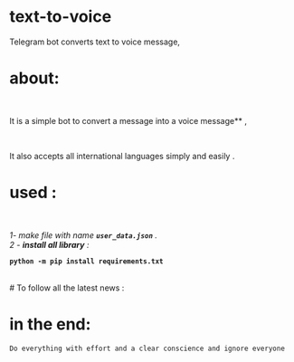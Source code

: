 # text-to-voice
Telegram bot converts text to voice message, 

# about:
<br>

It is a simple bot to convert a message into a voice message** ,

<br>

It also accepts all international languages ​​simply and easily  .


# used :
<br>

*1- *make file with name*  **`user_data.json`** .* 
<br>
*2 - **install all library** :*
<br>

**`python -m pip install requirements.txt`**



<br>
# To follow all the latest news :


# in the end:
`Do everything with effort and a clear conscience and ignore everyone` 
